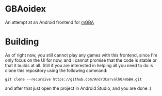 # GBAoidex

An attempt at an Android frontend for [mGBA](https://github.com/mgba-emu/mgba) 

# Building

As of right now, you still cannot play any games with this frontend, since I'm only focus on the UI for now, and I cannot promise that the code is stable or that it builds at all. Still if you are interested in helping all you need to do is clone this repository using the following command:
```
git clone --recursive https://github.com/Andr3Carvalh0/mGBA.git
```
and after that just open the project in Android Studio, and you are done :)